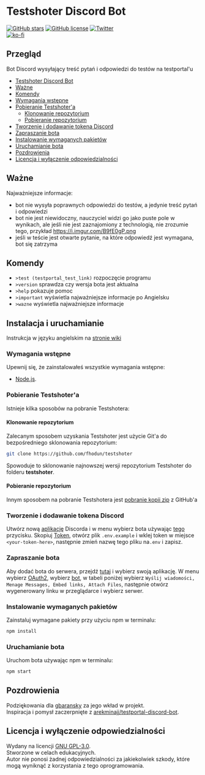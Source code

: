 # Testshoter Discord Bot

[![GitHub stars](https://img.shields.io/github/stars/fhodun/testshoter)](https://github.com/fhodun/testshoter/stargazers)
[![GitHub license](https://img.shields.io/github/license/fhodun/testshoter)](https://github.com/fhodun/testshoter/blob/main/LICENSE)
[![Twitter](https://img.shields.io/twitter/url?url=https%3A%2F%2Fgithub.com%2Ffhodun%2Ftestshoter)](https://twitter.com/intent/tweet?text=Wow:&url=https%3A%2F%2Fgithub.com%2Ffhodun%2Ftestshoter)  
[![ko-fi](https://ko-fi.com/img/githubbutton_sm.svg)](https://ko-fi.com/Q5Q83N219)

## Przegląd

Bot Discord wysyłający treść pytań i odpowiedzi do testów na testportal'u

- [Testshoter Discord Bot](#testshoter-discord-bot)
- [Ważne](#ważne)
- [Komendy](#komendy)
- [Wymagania wstępne](#wymagania-wstępne)
- [Pobieranie Testshoter'a](#pobieranie-testshoter'a)
  - [Klonowanie repozytorium](#klonowanie-repozytorium)
  - [Pobieranie repozytorium](#pobieranie-repozytorium)
- [Tworzenie i dodawanie tokena Discord](#tworzenie-i-dodawanie-tokena-discord)
- [Zapraszanie bota](#zapraszanie-bota)
- [Instalowanie wymaganych pakietów](#instalowanie-wymaganych-pakietów)
- [Uruchamianie bota](#uruchamianie-bota)
- [Pozdrowienia](#pozdrowienia)
- [Licencja i wyłączenie odpowiedzialności](#licencja-i-wyłączenie-odpowiedzialności)

## Ważne

Najważniejsze informacje:

- bot nie wysyła poprawnych odpowiedzi do testów, a jedynie treść pytań i odpowiedzi
- bot nie jest niewidoczny, nauczyciel widzi go jako puste pole w wynikach, ale jeśli nie jest zaznajomiony z technologią, nie zrozumie tego, przykład <https://i.imgur.com/B9fE0gP.png>
- jeśli w teście jest otwarte pytanie, na które odpowiedź jest wymagana, bot się zatrzyma

## Komendy

- `>test (testportal_test_link)` rozpoczęcie programu
- `>version` sprawdza czy wersja bota jest aktualna
- `>help` pokazuje pomoc
- `>important` wyświetla najważniejsze informacje po Angielsku
- `>wazne` wyświetla najważniejsze informacje

## Instalacja i uruchamianie

Instrukcja w języku angielskim na [stronie wiki](https://github.com/fhodun/testshoter/wiki/Installation-and-starting-up)

### Wymagania wstępne

Upewnij się, że zainstalowałeś wszystkie wymagania wstępne:

- [Node.js](https://nodejs.org/en/download/).

### Pobieranie Testshoter'a

Istnieje kilka sposobów na pobranie Testshotera:

#### Klonowanie repozytorium

Zalecanym sposobem uzyskania Testshoter jest użycie Git'a do bezpośredniego sklonowania repozytorium:

```sh
git clone https://github.com/fhodun/testshoter
```

Spowoduje to sklonowanie najnowszej wersji repozytorium Testshoter do folderu **testshoter**.

#### Pobieranie repozytorium

Innym sposobem na pobranie Testshotera jest [pobranie kopii zip](https://github.com/fhodun/testshoter/archive/main.zip) z GitHub'a

### Tworzenie i dodawanie tokena Discord

Utwórz nową [aplikację](https://discord.com/developers/applications) Discorda i w menu wybierz bota używając [tego](https://i.imgur.com/WKQgdyH.png) przycisku.
Skopiuj [Token](https://i.imgur.com/r322GcU.png), otwórz plik `.env.example` i wklej token w miejsce ` <your-token-here> `, następnie zmień nazwę tego pliku na` .env ` i zapisz.

### Zapraszanie bota

Aby dodać bota do serwera, przejdź [tutaj](https://discord.com/developers/applications) i wybierz swoją aplikację.
W menu wybierz [OAuth2](https://i.imgur.com/TtXF7U2.png), wybierz [bot](https://i.imgur.com/TtXF7U2.png), w tabeli poniżej wybierz `Wyślij wiadomości, Menage Messages, Embed links, Attach Files`,
następnie otwórz wygenerowany linku w przeglądarce i wybierz serwer.

### Instalowanie wymaganych pakietów

Zainstaluj wymagane pakiety przy użyciu npm w terminalu:

```sh
npm install
```

### Uruchamianie bota

Uruchom bota używając npm w terminalu:

```sh
npm start
```

## Pozdrowienia

Podziękowania dla [gbaransky](https://github.com/gbaranski) za jego wkład w projekt.  
Inspiracja i pomysł zaczerpnięte z [arekminajj/testportal-discord-bot](https://github.com/arekminajj/testportal-discord-bot).

## Licencja i wyłączenie odpowiedzialności

Wydany na licencji [GNU GPL-3.0](LICENSE).  
Stworzone w celach edukacyjnych.  
Autor nie ponosi żadnej odpowiedzialności za jakiekolwiek szkody, które mogą wyniknąć z korzystania z tego oprogramowania.

